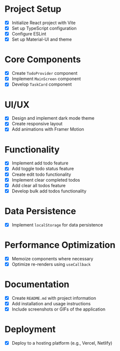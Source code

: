 # Project Setup
- [x] Initialize React project with Vite
- [x] Set up TypeScript configuration
- [x] Configure ESLint
- [x] Set up Material-UI and theme

# Core Components
- [x] Create `TodoProvider` component
- [x] Implement `MainScreen` component
- [x] Develop `TaskCard` component

# UI/UX
- [x] Design and implement dark mode theme
- [x] Create responsive layout
- [x] Add animations with Framer Motion

# Functionality
- [x] Implement add todo feature
- [x] Add toggle todo status feature
- [x] Create edit todo functionality
- [x] Implement clear completed todos
- [x] Add clear all todos feature
- [x] Develop bulk add todos functionality

# Data Persistence
- [x] Implement `localStorage` for data persistence

# Performance Optimization
- [x] Memoize components where necessary
- [x] Optimize re-renders using `useCallback`

# Documentation
- [x] Create `README.md` with project information
- [x] Add installation and usage instructions
- [x] Include screenshots or GIFs of the application

# Deployment
- [x] Deploy to a hosting platform (e.g., Vercel, Netlify)
